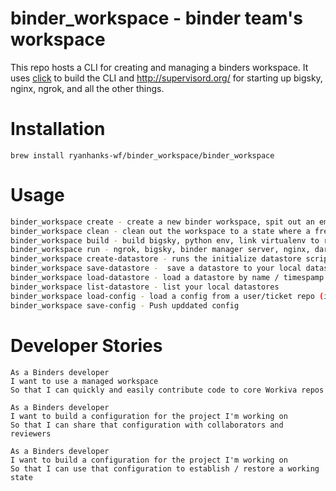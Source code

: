 # binder_workspace - binder team's workspace

This repo hosts a CLI for creating and managing a binders workspace. It uses [click](http://click.pocoo.org/5/) to build the CLI and http://supervisord.org/ for starting up bigsky, nginx, ngrok, and all the other things.

# Installation
`brew install ryanhanks-wf/binder_workspace/binder_workspace`

# Usage
```sh
binder_workspace create - create a new binder workspace, spit out an empty config file with a sample config, create the gist to store the config
binder_workspace clean - clean out the workspace to a state where a fresh build will succeed
binder_workspace build - build bigsky, python env, link virtualenv to repos, link client side repos, build binder manager, doc viewer, binder manager admin
binder_workspace run - ngrok, bigsky, binder manager server, nginx, dartium, tee
binder_workspace create-datastore - runs the initialize datastore script to create a new datastore for your workspace
binder_workspace save-datastore -  save a datastore to your local datastores, optionally providing a name
binder_workspace load-datastore - load a datastore by name / timespamp. Loads most recently saved by default
binder_workspace list-datastore - list your local datastores
binder_workspace load-config - load a config from a user/ticket repo (i.e., binder_workspace load-config ryanhanks-wf/BINDERS-379)
binder_workspace save-config - Push upddated config
```

# Developer Stories

~~~
As a Binders developer
I want to use a managed workspace
So that I can quickly and easily contribute code to core Workiva repos
~~~

~~~
As a Binders developer
I want to build a configuration for the project I'm working on
So that I can share that configuration with collaborators and reviewers
~~~

~~~
As a Binders developer
I want to build a configuration for the project I'm working on
So that I can use that configuration to establish / restore a working state
~~~
